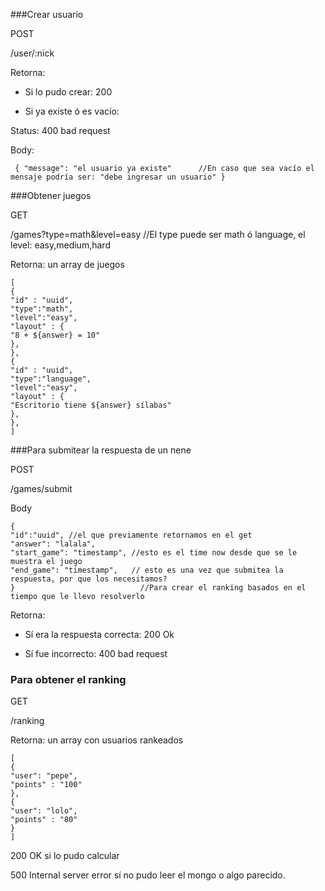 ###Crear usuario

POST

/user/:nick


Retorna:

- Si lo pudo crear: 200

- Si ya existe ó es vacío: 

Status: 400 bad request

Body:

``
{
 "message": "el usuario ya existe"      //En caso que sea vacío el mensaje podría ser: "debe ingresar un usuario"
}``



###Obtener juegos

GET

/games?type=math&level=easy    //El type puede ser math ó language, el level: easy,medium,hard

Retorna: un array de juegos

````
[
{
"id" : "uuid",
"type":"math",
"level":"easy",
"layout" : {
"8 + ${answer} = 10"
},
},
{
"id" : "uuid",
"type":"language",
"level":"easy",
"layout" : {
"Escritorio tiene ${answer} sílabas"
},
},
]
````

###Para submitear la respuesta de un nene

POST

/games/submit

Body

````
{
"id":"uuid", //el que previamente retornamos en el get
"answer": "lalala",
"start_game": "timestamp", //esto es el time now desde que se le muestra el juego
"end_game": "timestamp",   // esto es una vez que submitea la respuesta, por que los necesitamos?
}                            //Para crear el ranking basados en el tiempo que le llevo resolverlo
````

Retorna:

- Sí era la respuesta correcta: 200 Ok

- Sí fue incorrecto: 400 bad request



### Para obtener el ranking

GET

/ranking

Retorna: un array con usuarios rankeados

````
[
{
"user": "pepe",
"points" : "100"
},
{
"user": "lolo",
"points" : "80"
}
]
````


200 OK si lo pudo calcular

500 Internal server error sí no pudo leer el mongo o algo parecido.
